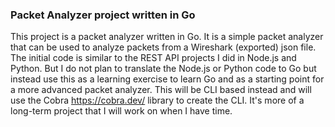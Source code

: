 ### Packet Analyzer project written in Go

This project is a packet analyzer written in Go. It is a simple packet analyzer that can be used to analyze packets from a Wireshark (exported) json file. The initial code
is similar to the REST API projects I did in Node.js and Python. But I do not plan to translate the Node.js or Python code to Go but instead use this as a learning
exercise to learn Go and as a starting point for a more advanced packet analyzer. This will be CLI based instead and will use the Cobra https://cobra.dev/ library to
create the CLI. It's more of a long-term project that I will work on when I have time.


